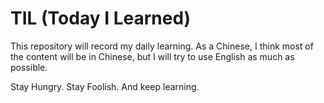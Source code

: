 # TIL (Today I Learned)

This repository will record my daily learning.
As a Chinese, I think most of the content will be in Chinese, but I will try to use English as much as possible.

Stay Hungry. Stay Foolish. And keep learning.